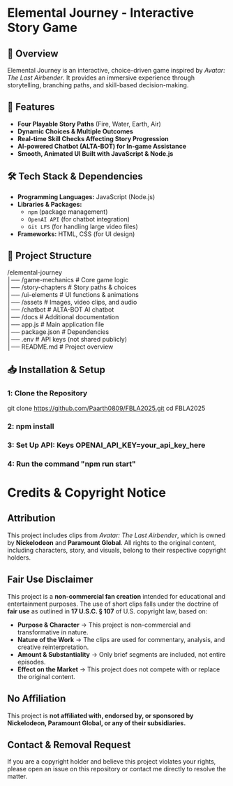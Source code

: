 # Elemental Journey - Interactive Story Game

## 📖 Overview  
Elemental Journey is an interactive, choice-driven game inspired by *Avatar: The Last Airbender*. It provides an immersive experience through storytelling, branching paths, and skill-based decision-making.

## 🚀 Features  
- **Four Playable Story Paths** (Fire, Water, Earth, Air)  
- **Dynamic Choices & Multiple Outcomes**  
- **Real-time Skill Checks Affecting Story Progression**  
- **AI-powered Chatbot (ALTA-BOT) for In-game Assistance**  
- **Smooth, Animated UI Built with JavaScript & Node.js**  

## 🛠️ Tech Stack & Dependencies  
- **Programming Languages:** JavaScript (Node.js)  
- **Libraries & Packages:**  
  - `npm` (package management)  
  - `OpenAI API` (for chatbot integration)  
  - `Git LFS` (for handling large video files)  
- **Frameworks:** HTML, CSS (for UI design)  

## 📂 Project Structure  
/elemental-journey  
│── /game-mechanics       # Core game logic  
│── /story-chapters       # Story paths & choices  
│── /ui-elements          # UI functions & animations  
│── /assets               # Images, video clips, and audio  
│── /chatbot              # ALTA-BOT AI chatbot  
│── /docs                 # Additional documentation  
│── app.js                # Main application file  
│── package.json          # Dependencies  
│── .env                  # API keys (not shared publicly)  
│── README.md             # Project overview  

## 📥 Installation & Setup  
### 1️: Clone the Repository  

git clone https://github.com/Paarth0809/FBLA2025.git
cd FBLA2025


### 2: npm install

### 3: Set Up API: Keys OPENAI_API_KEY=your_api_key_here

### 4: Run the command "npm run start"


# Credits & Copyright Notice

## Attribution
This project includes clips from *Avatar: The Last Airbender*, which is owned by **Nickelodeon** and **Paramount Global**. All rights to the original content, including characters, story, and visuals, belong to their respective copyright holders.

## Fair Use Disclaimer
This project is a **non-commercial fan creation** intended for educational and entertainment purposes. The use of short clips falls under the doctrine of **fair use** as outlined in **17 U.S.C. § 107** of U.S. copyright law, based on:

- **Purpose & Character** → This project is non-commercial and transformative in nature.
- **Nature of the Work** → The clips are used for commentary, analysis, and creative reinterpretation.
- **Amount & Substantiality** → Only brief segments are included, not entire episodes.
- **Effect on the Market** → This project does not compete with or replace the original content.

## No Affiliation
This project is **not affiliated with, endorsed by, or sponsored by Nickelodeon, Paramount Global, or any of their subsidiaries.**

## Contact & Removal Request
If you are a copyright holder and believe this project violates your rights, please open an issue on this repository or contact me directly to resolve the matter.

```sh
